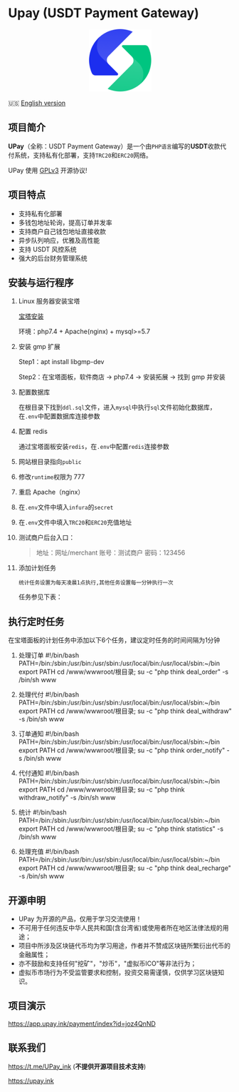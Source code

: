 # Upay (USDT Payment Gateway)

<p align="center">
<img src="https://raw.githubusercontent.com/UPay-USDT/USDT-Payment-Gateway/main/UPay-logo.png" witdh="140" height="140">
</p>

🇺🇸 [English version](https://github.com/UPay-USDT/USDT-Payment-Gateway/blob/main/README_en.md)

## 项目简介
**UPay**（全称：USDT Payment Gateway）是一个由<code>PHP语言</code>编写的**USDT**收款代付系统，支持私有化部署，支持<code>TRC20</code>和<code>ERC20</code>网络。

UPay 使用 [GPLv3](https://www.gnu.org/licenses/gpl-3.0.html) 开源协议!



## 项目特点

* 支持私有化部署
* 多钱包地址轮询，提高订单并发率
* 支持商户自己钱包地址直接收款
* 异步队列响应，优雅及高性能
* 支持 USDT 风控系统
* 强大的后台财务管理系统



## 安装与运行程序
1. Linux 服务器安装宝塔

   [宝塔安装](https://www.bt.cn/new/download.html)

   环境：php7.4 + Apache(nginx) + mysql>=5.7

2. 安装 gmp 扩展

   Step1：apt install libgmp-dev

   Step2：在宝塔面板，软件商店 -> php7.4 -> 安装拓展 -> 找到 gmp 并安装

3. 配置数据库

   在根目录下找到<code>ddl.sql</code>文件，进入<code>mysql</code>中执行<code>sql</code>文件初始化数据库，在<code>.env</code>中配置数据库连接参数

4. 配置 redis

   通过宝塔面板安装<code>redis</code>，在<code>.env</code>中配置<code>redis</code>连接参数

5. 网站根目录指向<code>public</code>

6. 修改<code>runtime</code>权限为 777

7. 重启 Apache（nginx）

8. 在<code>.env</code>文件中填入<code>infura</code>的<code>secret</code>

9. 在`.env`文件中填入`TRC20`和`ERC20`充值地址

10. 测试商户后台入口：

    > 地址：网址/merchant
    > 账号：测试商户
    > 密码：123456

11. 添加计划任务

    `统计任务设置为每天凌晨1点执行,其他任务设置每一分钟执行一次`

    任务参见下表：



## 执行定时任务

在宝塔面板的计划任务中添加以下6个任务，建议定时任务的时间间隔为1分钟

1. 处理订单
   #!/bin/bash
   PATH=/bin:/sbin:/usr/bin:/usr/sbin:/usr/local/bin:/usr/local/sbin:~/bin
   export PATH
   cd /www/wwwroot/根目录; su -c "php think deal_order" -s /bin/sh www

2. 处理代付
   #!/bin/bash
   PATH=/bin:/sbin:/usr/bin:/usr/sbin:/usr/local/bin:/usr/local/sbin:~/bin
   export PATH
   cd /www/wwwroot/根目录; su -c "php think deal_withdraw" -s /bin/sh www

3. 订单通知
   #!/bin/bash
   PATH=/bin:/sbin:/usr/bin:/usr/sbin:/usr/local/bin:/usr/local/sbin:~/bin
   export PATH
   cd /www/wwwroot/根目录; su -c "php think order_notify" -s /bin/sh www

4. 代付通知
   #!/bin/bash
   PATH=/bin:/sbin:/usr/bin:/usr/sbin:/usr/local/bin:/usr/local/sbin:~/bin
   export PATH
   cd /www/wwwroot/根目录; su -c "php think withdraw_notify" -s /bin/sh www

5. 统计
   #!/bin/bash
   PATH=/bin:/sbin:/usr/bin:/usr/sbin:/usr/local/bin:/usr/local/sbin:~/bin
   export PATH
   cd /www/wwwroot/根目录; su -c "php think statistics" -s /bin/sh www

6. 处理充值
   #!/bin/bash
   PATH=/bin:/sbin:/usr/bin:/usr/sbin:/usr/local/bin:/usr/local/sbin:~/bin
   export PATH
   cd /www/wwwroot/根目录; su -c "php think deal_recharge" -s /bin/sh www



## 开源申明

* UPay 为开源的产品，仅用于学习交流使用！
* 不可用于任何违反中华人民共和国(含台湾省)或使用者所在地区法律法规的用途；
* 项目中所涉及区块链代币均为学习用途，作者并不赞成区块链所繁衍出代币的金融属性；
* 亦不鼓励和支持任何"挖矿"，"炒币"，"虚拟币ICO"等非法行为；
* 虚拟币市场行为不受监管要求和控制，投资交易需谨慎，仅供学习区块链知识。



## 项目演示

https://app.upay.ink/payment/index?id=joz4QnND



## 联系我们

https://t.me/UPay_ink  (**不提供开源项目技术支持**)

https://upay.ink